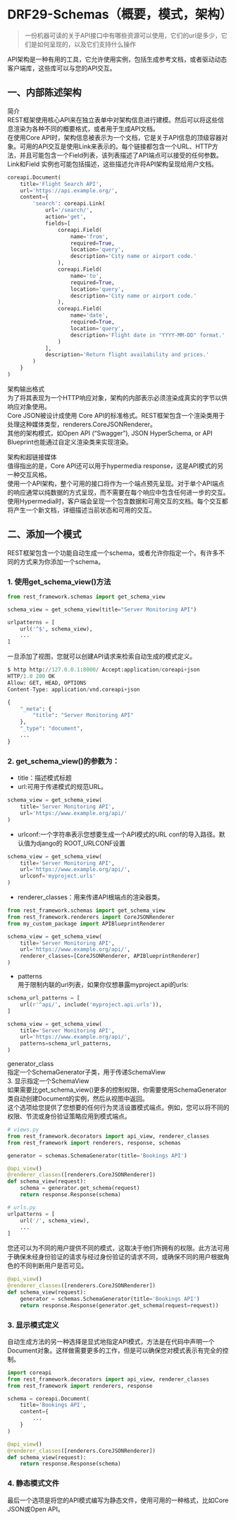 # DRF29-Schemas（概要，模式，架构）
> 一份机器可读的关于API接口中有哪些资源可以使用，它们的url是多少，它们是如何呈现的，以及它们支持什么操作


API架构是一种有用的工具，它允许使用实例，包括生成参考文档，或者驱动动态客户端库，这些库可以与您的API交互。


## 一、内部陈述架构
简介  
REST框架使用核心API来在独立表单中对架构信息进行建模。然后可以将这些信息渲染为各种不同的概要格式，或者用于生成API文档。  
在使用Core API时，架构信息被表示为一个文档，它是关于API信息的顶级容器对象。可用的API交互是使用Link来表示的。每个链接都包含一个URL、HTTP方法，并且可能包含一个Field列表，该列表描述了API端点可以接受的任何参数。Link和Field 实例也可能包括描述，这些描述允许将API架构呈现给用户文档。
```python
coreapi.Document(
    title='Flight Search API',
    url='https://api.example.org/',
    content={
        'search': coreapi.Link(
            url='/search/',
            action='get',
            fields=[
                coreapi.Field(
                    name='from',
                    required=True,
                    location='query',
                    description='City name or airport code.'
                ),
                coreapi.Field(
                    name='to',
                    required=True,
                    location='query',
                    description='City name or airport code.'
                ),
                coreapi.Field(
                    name='date',
                    required=True,
                    location='query',
                    description='Flight date in "YYYY-MM-DD" format.'
                )
            ],
            description='Return flight availability and prices.'
        )
    }
)
```
架构输出格式  
为了将其表现为一个HTTP响应对象，架构的内部表示必须渲染成真实的字节以供响应对象使用。  
Core JSON被设计成使用 Core API的标准格式。REST框架包含一个渲染类用于处理这种媒体类型，renderers.CoreJSONRenderer。  
其他的架构模式，如Open API (“Swagger”), JSON HyperSchema, or API Blueprint也能通过自定义渲染类来实现渲染。

架构和超链接媒体  
值得指出的是，Core API还可以用于hypermedia response，这是API模式的另一种交互风格。  
使用一个API架构，整个可用的接口将作为一个端点预先呈现。对于单个API端点的响应通常以纯数据的方式呈现，而不需要在每个响应中包含任何进一步的交互。  
使用Hypermedia时，客户端会呈现一个包含数据和可用交互的文档。每个交互都将产生一个新文档，详细描述当前状态和可用的交互。


## 二、添加一个模式
REST框架包含一个功能自动生成一个schema，或者允许你指定一个。有许多不同的方式来为你添加一个schema。


### 1. 使用get_schema_view()方法
```python
from rest_framework.schemas import get_schema_view

schema_view = get_schema_view(title="Server Monitoring API")

urlpatterns = [
    url('^$', schema_view),
    ...
]
```
一旦添加了视图，您就可以创建API请求来检索自动生成的模式定义。
```python
$ http http://127.0.0.1:8000/ Accept:application/coreapi+json
HTTP/1.0 200 OK
Allow: GET, HEAD, OPTIONS
Content-Type: application/vnd.coreapi+json

{
    "_meta": {
        "title": "Server Monitoring API"
    },
    "_type": "document",
    ...
}
```

### 2. get_schema_view()的参数为：

- title：描述模式标题
- url:可用于传递模式的规范URL。
```python
schema_view = get_schema_view(
    title='Server Monitoring API',
    url='https://www.example.org/api/'
)
```

- urlconf:一个字符串表示您想要生成一个API模式的URL conf的导入路径。默认值为django的 ROOT_URLCONF设置
```python
schema_view = get_schema_view(
    title='Server Monitoring API',
    url='https://www.example.org/api/',
    urlconf='myproject.urls'
)
```

- renderer_classes：用来传递API根端点的渲染器类。
```python
from rest_framework.schemas import get_schema_view
from rest_framework.renderers import CoreJSONRenderer
from my_custom_package import APIBlueprintRenderer

schema_view = get_schema_view(
    title='Server Monitoring API',
    url='https://www.example.org/api/',
    renderer_classes=[CoreJSONRenderer, APIBlueprintRenderer]
)
```

- patterns  
用于限制内联的url列表，如果你仅想暴露myproject.api的urls:
```python
schema_url_patterns = [
    url(r'^api/', include('myproject.api.urls')),
]

schema_view = get_schema_view(
    title='Server Monitoring API',
    url='https://www.example.org/api/',
    patterns=schema_url_patterns,
)
```
generator_class  
指定一个SchemaGenerator子类，用于传递SchemaView  
3. 显示指定一个SchemaView  
如果需要比get_schema_view()更多的控制权限，你需要使用SchemaGenerator类自动创建Document的实例，然后从视图中返回。  
这个选项给您提供了您想要的任何行为灵活设置模式端点。例如，您可以将不同的权限、节流或身份验证策略应用到模式端点。
```python
# views.py
from rest_framework.decorators import api_view, renderer_classes
from rest_framework import renderers, response, schemas

generator = schemas.SchemaGenerator(title='Bookings API')

@api_view()
@renderer_classes([renderers.CoreJSONRenderer])
def schema_view(request):
    schema = generator.get_schema(request)
    return response.Response(schema)

# urls.py
urlpatterns = [
    url('/', schema_view),
    ...
]
```
您还可以为不同的用户提供不同的模式，这取决于他们所拥有的权限。此方法可用于确保未经身份验证的请求与经过身份验证的请求不同，或确保不同的用户根据角色的不同判断用户是否可见。
```python
@api_view()
@renderer_classes([renderers.CoreJSONRenderer])
def schema_view(request):
    generator = schemas.SchemaGenerator(title='Bookings API')
    return response.Response(generator.get_schema(request=request))
```

### 3. 显示模式定义
自动生成方法的另一种选择是显式地指定API模式，方法是在代码中声明一个Document对象。这样做需要更多的工作，但是可以确保您对模式表示有完全的控制。
```python
import coreapi
from rest_framework.decorators import api_view, renderer_classes
from rest_framework import renderers, response

schema = coreapi.Document(
    title='Bookings API',
    content={
        ...
    }
)

@api_view()
@renderer_classes([renderers.CoreJSONRenderer])
def schema_view(request):
    return response.Response(schema)
```

### 4. 静态模式文件
最后一个选项是将您的API模式编写为静态文件，使用可用的一种格式，比如Core JSON或Open API。
